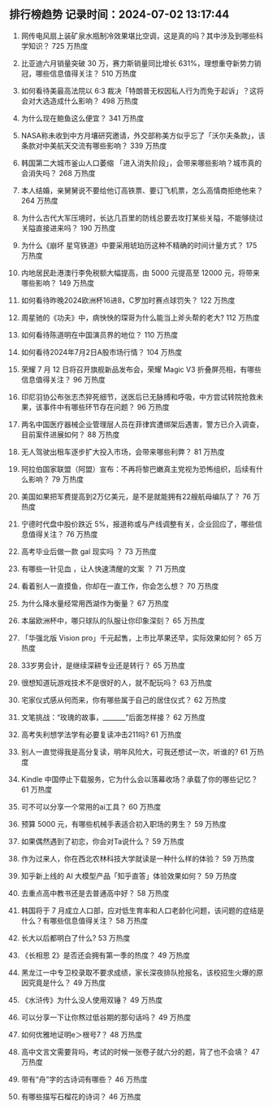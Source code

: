 
## 排行榜趋势 记录时间：2024-07-02 13:17:44
  
  1. 网传电风扇上装矿泉水瓶制冷效果堪比空调，这是真的吗？其中涉及到哪些科学知识？ 725 万热度
    
  2. 比亚迪六月销量突破 30 万，赛力斯销量同比增长 631%，理想重夺新势力销冠，哪些信息值得关注？ 510 万热度
    
  3. 如何看待美最高法院以 6:3 裁决「特朗普无权因私人行为而免于起诉」？这将会对大选造成什么影响？ 498 万热度
    
  4. 为什么现在鲍鱼这么便宜？ 341 万热度
    
  5. NASA称未收到中方月壤研究邀请，外交部称美方似乎忘了「沃尔夫条款」，该条款对中美航天交流有哪些影响？ 339 万热度
    
  6. 韩国第二大城市釜山人口萎缩 「进入消失阶段」，会带来哪些影响？城市真的会消失吗？ 268 万热度
    
  7. 本人结婚，亲舅舅说不要给他订高铁票、要订飞机票，怎么高情商拒绝他来？ 264 万热度
    
  8. 为什么古代大军压境时，长达几百里的防线总要去攻打某些关隘，不能够绕过关隘直接进来吗？ 190 万热度
    
  9. 为什么《崩坏 星穹铁道》中要采用琥珀历这种不精确的时间计量方式？ 175 万热度
    
  10. 内地居民赴港澳行李免税额大幅提高，由 5000 元提高至 12000 元，将带来哪些影响？ 149 万热度
    
  11. 如何看待昨晚2024欧洲杯16进8，C罗加时赛点球罚失？ 122 万热度
    
  12. 周星驰的《功夫》中，病怏怏的琛哥为什么能当上斧头帮的老大? 112 万热度
    
  13. 如何看待陈道明在中国演员界的地位？ 110 万热度
    
  14. 如何看待2024年7月2日A股市场行情？ 104 万热度
    
  15. 荣耀 7 月 12 日将召开旗舰新品发布会，荣耀 Magic V3 折叠屏亮相，有哪些信息值得关注？ 96 万热度
    
  16. 印尼羽协公布张志杰猝死细节，送医后已无脉搏和呼吸，中方尝试转院抢救未果，该事件中有哪些环节存在问题？ 96 万热度
    
  17. 两名中国医疗器械企业管理层人员在菲律宾遭绑架后遇害，警方已介入调查，目前案件进展如何？ 88 万热度
    
  18. 无人驾驶出租车逐步扩大投入市场，会带来哪些利弊？ 81 万热度
    
  19. 阿拉伯国家联盟（阿盟）宣布：不再将黎巴嫩真主党视为恐怖组织，后续有什么影响？ 79 万热度
    
  20. 美国如果把军费提高到2万亿美元，是不是就能拥有22艘航母编队了？ 76 万热度
    
  21. 宁德时代盘中股价跌近 5%，报道称或与产线调整有关，企业回应了，哪些信息值得关注？ 76 万热度
    
  22. 高考毕业后做一款 gal 现实吗 ？ 73 万热度
    
  23. 有哪些一针见血  ，让人快速清醒的文案 ？ 71 万热度
    
  24. 看着别人一直摸鱼，你却在一直工作，你会怎么想？ 70 万热度
    
  25. 为什么降水量经常用西湖作为衡量？ 67 万热度
    
  26. 本届欧洲杯中，哪只球队的队服让你印象深刻？ 65 万热度
    
  27. 「华强北版 Vision pro」千元起售，上市比苹果还早，实际效果如何？ 65 万热度
    
  28. 33岁男会计，是继续深耕专业还是转行？ 65 万热度
    
  29. 很想知道玩游戏技术不是很好的人，就不配玩吗？ 63 万热度
    
  30. 宅家仪式感从何而来，你有哪些属于自己的居住仪式？ 62 万热度
    
  31. 文笔挑战：“玫瑰的故事，_______”后面怎样接？ 62 万热度
    
  32. 高考失利想学法学有必要复读冲击211吗? 61 万热度
    
  33. 别人一直觉得我是高分复读，明年风险大，可我还想试一次，听谁的? 61 万热度
    
  34. Kindle 中国停止下载服务，它为什么会以落幕收场？承载了你的哪些记忆？ 61 万热度
    
  35. 可不可以分享一个常用的ai工具？ 60 万热度
    
  36. 预算 5000 元，有哪些机械手表适合初入职场的男生？ 59 万热度
    
  37. 如果偶然遇到了初恋，你会对Ta说什么？ 59 万热度
    
  38. 作为过来人，你在西北农林科技大学就读是一种什么样的体验？ 59 万热度
    
  39. 知乎新上线的 AI 大模型产品「知乎直答」体验效果如何？ 59 万热度
    
  40. 去重点高中教书还是去普通高中好？ 58 万热度
    
  41. 韩国将于 7 月成立人口部，应对低生育率和人口老龄化问题，该问题的症结是什么？有哪些信息值得关注？ 58 万热度
    
  42. 长大以后都明白了什么? 53 万热度
    
  43. 《长相思 2》是否还会拥有第一季的热度？ 49 万热度
    
  44. 黑龙江一中专卫校录取不要求成绩，家长深夜排队抢报名，该校招生火爆的原因究竟是什么？ 49 万热度
    
  45. 《水浒传》为什么没人使用双锤？ 49 万热度
    
  46. 可以分享一下让你熬过低谷期的那句话吗？ 49 万热度
    
  47. 如何优雅地证明e＞根号7？ 48 万热度
    
  48. 高中文言文需要背吗，考试的时候一张卷子就六分的题，背了也不会填？ 47 万热度
    
  49. 带有“舟”字的古诗词有哪些？ 46 万热度
    
  50. 有哪些描写石榴花的诗词？ 46 万热度
    